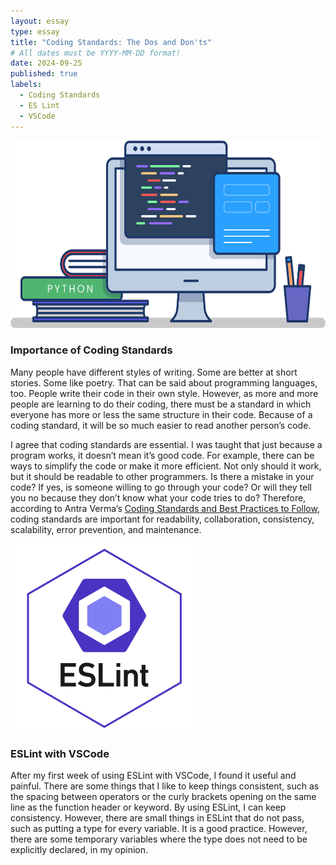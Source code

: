 ```yaml
---
layout: essay
type: essay
title: "Coding Standards: The Dos and Don'ts"
# All dates must be YYYY-MM-DD format!
date: 2024-09-25
published: true
labels:
  - Coding Standards
  - ES Lint
  - VSCode
---
```


<img height="300px" class="rounded float-start pe-4" src="../img/e28_coding-standards-reflection/programming.png">

### Importance of Coding Standards
  
  Many people have different styles of writing. Some are better at short stories. Some like poetry. That can be said about programming languages, too. People write their code in their own style. However, as more and more people are learning to do their coding, there must be a standard in which everyone has more or less the same structure in their code. Because of a coding standard, it will be so much easier to read another person’s code.

  I agree that coding standards are essential. I was taught that just because a program works, it doesn’t mean it’s good code. For example, there can be ways to simplify the code or make it more efficient. Not only should it work, but it should be readable to other programmers. Is there a mistake in your code? If yes, is someone willing to go through your code? Or will they tell you no because they don’t know what your code tries to do? 
  Therefore, according to Antra Verma’s <a href="https://www.browserstack.com/guide/coding-standards-best-practices">Coding Standards and Best Practices to Follow</a>, coding standards are important for readability, collaboration, consistency, scalability, error prevention, and maintenance.

<img height="300px" class="rounded float-start pe-4" src="../img/e28_coding-standards-reflection/eslint.png">

### ESLint with VSCode
  After my first week of using ESLint with VSCode, I found it useful and painful. There are some things that I like to keep things consistent, such as the spacing between operators or the curly brackets opening on the same line as the function header or keyword. By using ESLint, I can keep consistency. However, there are small things in ESLint that do not pass, such as putting a type for every variable. It is a good practice. However, there are some temporary variables where the type does not need to be explicitly declared, in my opinion.